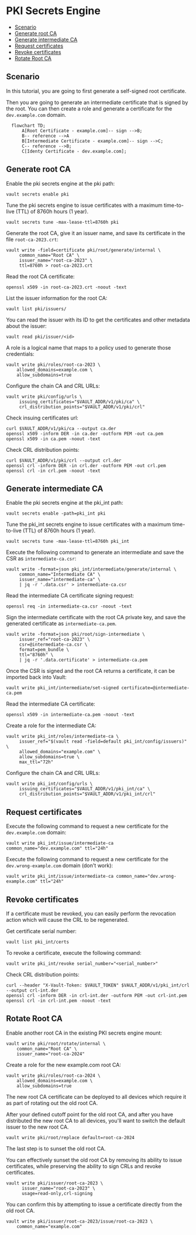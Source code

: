 # PKI Secrets Engine

 * [Scenario](#scenario)
 * [Generate root CA](#root-ca)
 * [Generate intermediate CA](#intermediate-ca)
 * [Request certificates](#request-certificates)
 * [Revoke certificates](#revoke-certificates)
 * [Rotate Root CA](#rotate-root-ca)

<a name="scenario"/>

## Scenario

In this tutorial, you are going to first generate a self-signed root certificate.

Then you are going to generate an intermediate certificate that is signed by the root. You can then create a role and generate a certificate for the `dev.example.com` domain.

```mermaid
  flowchart TD;
      A[Root Certificate - example.com]-- sign -->B;
      B-- reference -->A
      B[Intermediate Certificate - example.com]-- sign -->C;
      C-- reference -->B;
      C[Identy Certificate - dev.example.com];
```

<a name="root-ca"/>

## Generate root CA

Enable the pki secrets engine at the pki path:

```
vault secrets enable pki
```

Tune the pki secrets engine to issue certificates with a maximum time-to-live (TTL) of 8760h hours (1 year).

```
vault secrets tune -max-lease-ttl=8760h pki
```

Generate the root CA, give it an issuer name, and save its certificate in the file `root-ca-2023.crt`:

```
vault write -field=certificate pki/root/generate/internal \
     common_name="Root CA" \
     issuer_name="root-ca-2023" \
     ttl=8760h > root-ca-2023.crt
```

Read the root CA certificate:

```
openssl x509 -in root-ca-2023.crt -noout -text
```

List the issuer information for the root CA:

```
vault list pki/issuers/
```

You can read the issuer with its ID to get the certificates and other metadata about the issuer:

```
vault read pki/issuer/<id>
```

A role is a logical name that maps to a policy used to generate those credentials:

```
vault write pki/roles/root-ca-2023 \
    allowed_domains=example.com \
    allow_subdomains=true
```

Configure the chain CA and CRL URLs:

```
vault write pki/config/urls \
     issuing_certificates="$VAULT_ADDR/v1/pki/ca" \
     crl_distribution_points="$VAULT_ADDR/v1/pki/crl"
```

Check insuing certificates url:

```
curl $VAULT_ADDR/v1/pki/ca --output ca.der
openssl x509 -inform DER -in ca.der -outform PEM -out ca.pem
openssl x509 -in ca.pem -noout -text
```

Check CRL distribution points:

```
curl $VAULT_ADDR/v1/pki/crl --output crl.der
openssl crl -inform DER -in crl.der -outform PEM -out crl.pem
openssl crl -in crl.pem -noout -text
```

<a name="intermediate-ca"/>

## Generate intermediate CA


Enable the pki secrets engine at the pki_int path:

```
vault secrets enable -path=pki_int pki
```

Tune the pki_int secrets engine to issue certificates with a maximum time-to-live (TTL) of 8760h hours (1 year).

```
vault secrets tune -max-lease-ttl=8760h pki_int
```

Execute the following command to generate an intermediate and save the CSR as `intermediate-ca.csr`:

```
vault write -format=json pki_int/intermediate/generate/internal \
     common_name="Intermediate CA" \
     issuer_name="intermediate-ca" \
     | jq -r '.data.csr' > intermediate-ca.csr
```

Read the intermediate CA certificate signing request:

```
openssl req -in intermediate-ca.csr -noout -text
```

Sign the intermediate certificate with the root CA private key, and save the generated certificate as `intermediate-ca.pem`.

```
vault write -format=json pki/root/sign-intermediate \
     issuer_ref="root-ca-2023" \
     csr=@intermediate-ca.csr \
     format=pem_bundle \
     ttl="8760h" \
     | jq -r '.data.certificate' > intermediate-ca.pem
```

Once the CSR is signed and the root CA returns a certificate, it can be imported back into Vault:

```
vault write pki_int/intermediate/set-signed certificate=@intermediate-ca.pem
```

Read the intermediate CA certificate:

```
openssl x509 -in intermediate-ca.pem -noout -text
```

Create a role for the intermediate CA:

```
vault write pki_int/roles/intermediate-ca \
     issuer_ref="$(vault read -field=default pki_int/config/issuers)" \
     allowed_domains="example.com" \
     allow_subdomains=true \
     max_ttl="72h"
```

Configure the chain CA and CRL URLs:

```
vault write pki_int/config/urls \
     issuing_certificates="$VAULT_ADDR/v1/pki_int/ca" \
     crl_distribution_points="$VAULT_ADDR/v1/pki_int/crl"
```

<a name="request-certificates"/>

## Request certificates

Execute the following command to request a new certificate for the `dev.example.com` domain:

```
vault write pki_int/issue/intermediate-ca common_name="dev.example.com" ttl="24h"
```

Execute the following command to request a new certificate for the `dev.wrong-example.com` domain (don't work):

```
vault write pki_int/issue/intermediate-ca common_name="dev.wrong-example.com" ttl="24h"
```

<a name="revoke-certificates"/>

## Revoke certificates

If a certificate must be revoked, you can easily perform the revocation action which will cause the CRL to be regenerated.

Get certificate serial number:

```
vault list pki_int/certs
```

To revoke a certificate, execute the following command:

```
vault write pki_int/revoke serial_number="<serial_number>"
```

Check CRL distribution points:

```
curl --header "X-Vault-Token: $VAULT_TOKEN" $VAULT_ADDR/v1/pki_int/crl --output crl-int.der
openssl crl -inform DER -in crl-int.der -outform PEM -out crl-int.pem
openssl crl -in crl-int.pem -noout -text
```

<a name="rotate-root-ca"/>

## Rotate Root CA

Enable another root CA in the existing PKI secrets engine mount:

```
vault write pki/root/rotate/internal \
    common_name="Root CA" \
    issuer_name="root-ca-2024"
```

Create a role for the new example.com root CA:

```
vault write pki/roles/root-ca-2024 \
    allowed_domains=example.com \
    allow_subdomains=true
```

The new root CA certificate can be deployed to all devices which require it as part of rotating out the old root CA.

After your defined cutoff point for the old root CA, and after you have distributed the new root CA to all devices, you'll want to switch the default issuer to the new root CA.

```
vault write pki/root/replace default=root-ca-2024
```

The last step is to sunset the old root CA.

You can effectively sunset the old root CA by removing its ability to issue certificates, while preserving the ability to sign CRLs and revoke certificates.

```
vault write pki/issuer/root-ca-2023 \
      issuer_name="root-ca-2023" \
      usage=read-only,crl-signing
```

You can confirm this by attempting to issue a certificate directly from the old root CA.

```
vault write pki/issuer/root-ca-2023/issue/root-ca-2023 \
    common_name="example.com"
```